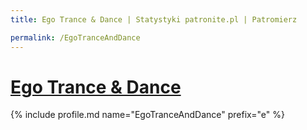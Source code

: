 ```yaml
---
title: Ego Trance & Dance | Statystyki patronite.pl | Patromierz

permalink: /EgoTranceAndDance
---
```


# [Ego Trance & Dance](https://patronite.pl/EgoTranceAndDance)

{% include profile.md name="EgoTranceAndDance" prefix="e" %}
